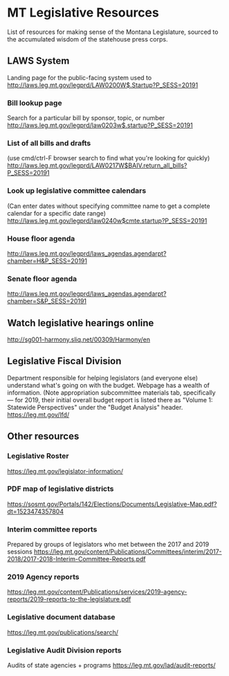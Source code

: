 # MT Legislative Resources

List of resources for making sense of the Montana Legislature, sourced to the accumulated wisdom of the statehouse press corps. 

## LAWS System
Landing page for the public-facing system used to 
http://laws.leg.mt.gov/legprd/LAW0200W$.Startup?P_SESS=20191

### Bill lookup page
Search for a particular bill by sponsor, topic, or number
http://laws.leg.mt.gov/legprd/law0203w$.startup?P_SESS=20191

### List of all bills and drafts
(use cmd/ctrl-F browser search to find what you're looking for quickly)
http://laws.leg.mt.gov/legprd/LAW0217W$BAIV.return_all_bills?P_SESS=20191

### Look up legislative committee calendars
(Can enter dates without specifying committee name to get a complete calendar for a specific date range)
http://laws.leg.mt.gov/legprd/law0240w$cmte.startup?P_SESS=20191

### House floor agenda
http://laws.leg.mt.gov/legprd/laws_agendas.agendarpt?chamber=H&P_SESS=20191

### Senate floor agenda
http://laws.leg.mt.gov/legprd/laws_agendas.agendarpt?chamber=S&P_SESS=20191

## Watch legislative hearings online
http://sg001-harmony.sliq.net/00309/Harmony/en

## Legislative Fiscal Division
Department responsible for helping legislators (and everyone else) understand what's going on with the budget. Webpage has a wealth of information. (Note appropriation subcommittee materials tab, specifically — for 2019, their initial overall budget report is listed there as "Volume 1: Statewide Perspectives" under the "Budget Analysis" header.
https://leg.mt.gov/lfd/

## Other resources

### Legislative Roster
https://leg.mt.gov/legislator-information/

### PDF map of legislative districts
https://sosmt.gov/Portals/142/Elections/Documents/Legislative-Map.pdf?dt=1523474357804

### Interim committee reports
Prepared by groups of legislators who met between the 2017 and 2019 sessions
https://leg.mt.gov/content/Publications/Committees/interim/2017-2018/2017-2018-Interim-Committee-Reports.pdf

### 2019 Agency reports
https://leg.mt.gov/content/Publications/services/2019-agency-reports/2019-reports-to-the-legislature.pdf

### Legislative document database
https://leg.mt.gov/publications/search/

### Legislative Audit Division reports
Audits of state agencies + programs
https://leg.mt.gov/lad/audit-reports/

